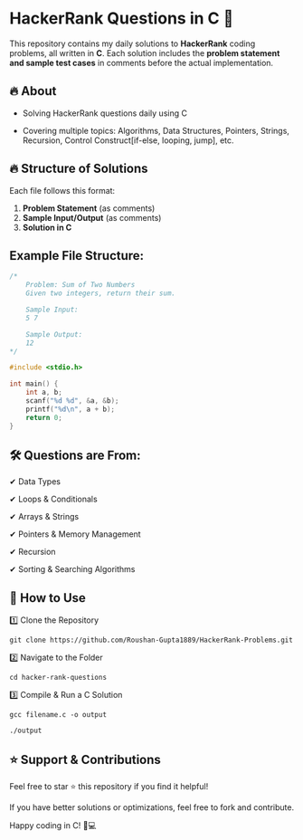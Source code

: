 # HackerRank Questions in C 🚀  

This repository contains my daily solutions to **HackerRank** coding problems, all written in **C**. Each solution includes the **problem statement and sample test cases** in comments before the actual implementation.  
## 🔥 About
- Solving HackerRank questions daily using C

- Covering multiple topics: Algorithms, Data Structures, Pointers, Strings, Recursion, Control Construct[if-else, looping, jump], etc.

## 🔥 Structure of Solutions  
Each file follows this format:  
1. **Problem Statement** (as comments)  
2. **Sample Input/Output** (as comments)  
3. **Solution in C**  

## Example File Structure:  
```c
/*
    Problem: Sum of Two Numbers  
    Given two integers, return their sum.

    Sample Input:  
    5 7  

    Sample Output:  
    12  
*/

#include <stdio.h>

int main() {
    int a, b;
    scanf("%d %d", &a, &b);
    printf("%d\n", a + b);
    return 0;
}
```
## 🛠 Questions are From:
✔ Data Types

✔ Loops & Conditionals

✔ Arrays & Strings

✔ Pointers & Memory Management

✔ Recursion

✔ Sorting & Searching Algorithms


## 📌 How to Use

1️⃣ Clone the Repository

```git clone https://github.com/Roushan-Gupta1889/HackerRank-Problems.git```

2️⃣ Navigate to the Folder

```cd hacker-rank-questions```

3️⃣ Compile & Run a C Solution

```gcc filename.c -o output```

```./output``` 

## ⭐ Support & Contributions
Feel free to star ⭐ this repository if you find it helpful!

If you have better solutions or optimizations, feel free to fork and contribute.

Happy coding in C! 🚀💻
